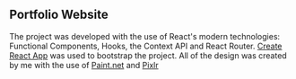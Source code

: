## Portfolio Website

The project was developed with the use of React's modern technologies: Functional Components, Hooks, the Context API and React Router. [Create React App](https://github.com/facebook/create-react-app) was used to bootstrap the project.  All of the design was created by me with the use of [Paint.net](https://www.getpaint.net/) and [Pixlr](https://pixlr.com/)